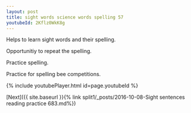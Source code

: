 ```yaml
---
layout: post
title: sight words science words spelling 57
youtubeId: 2Kflz0WkK8g
---
```

 
 
Helps to learn sight words and their spelling.

Opportunitiy to repeat the spelling. 

Practice spelling. 
 
Practice for spelling bee competitions. 
 
{% include youtubePlayer.html id=page.youtubeId %}
 
 

[Next]({{ site.baseurl }}{% link  split1/_posts/2016-10-08-Sight sentences reading practice 683.md%})
 
